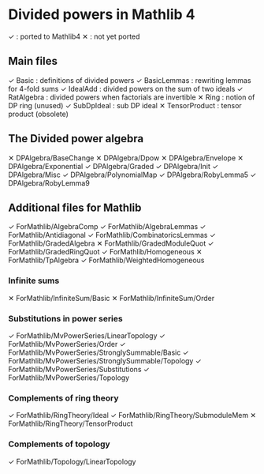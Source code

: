 # Divided powers in Mathlib 4

✓ : ported to Mathlib4 
✕ : not yet ported

## Main files

✓ Basic : definitions of divided powers
✓ BasicLemmas : rewriting lemmas for 4-fold sums
✓ IdealAdd : divided powers on the sum of two ideals
✓ RatAlgebra : divided powers when factorials are invertible 
✕ Ring : notion of DP ring (unused)
✓ SubDpIdeal : sub DP ideal 
✕ TensorProduct : tensor product (obsolete)

## The Divided power algebra

✕ DPAlgebra/BaseChange
✕ DPAlgebra/Dpow
✕ DPAlgebra/Envelope
✕ DPAlgebra/Exponential
✓ DPAlgebra/Graded
✓ DPAlgebra/Init
✓ DPAlgebra/Misc
✓ DPAlgebra/PolynomialMap
✓ DPAlgebra/RobyLemma5
✓ DPAlgebra/RobyLemma9

## Additional files for Mathlib

✓ ForMathlib/AlgebraComp
✓ ForMathlib/AlgebraLemmas
✓ ForMathlib/Antidiagonal
✓ ForMathlib/CombinatoricsLemmas
✓ ForMathlib/GradedAlgebra
✕ ForMathlib/GradedModuleQuot
✓ ForMathlib/GradedRingQuot
✓ ForMathlib/Homogeneous
✕ ForMathlib/TpAlgebra
✓ ForMathlib/WeightedHomogeneous


### Infinite sums

✕ ForMathlib/InfiniteSum/Basic
✕ ForMathlib/InfiniteSum/Order

### Substitutions in power series

✓ ForMathlib/MvPowerSeries/LinearTopology
✓ ForMathlib/MvPowerSeries/Order
✓ ForMathlib/MvPowerSeries/StronglySummable/Basic
✓ ForMathlib/MvPowerSeries/StronglySummable/Topology
✓ ForMathlib/MvPowerSeries/Substitutions
✓ ForMathlib/MvPowerSeries/Topology

### Complements of ring theory

✓ ForMathlib/RingTheory/Ideal
✓ ForMathlib/RingTheory/SubmoduleMem
✕ ForMathlib/RingTheory/TensorProduct

### Complements of topology

✓ ForMathlib/Topology/LinearTopology
